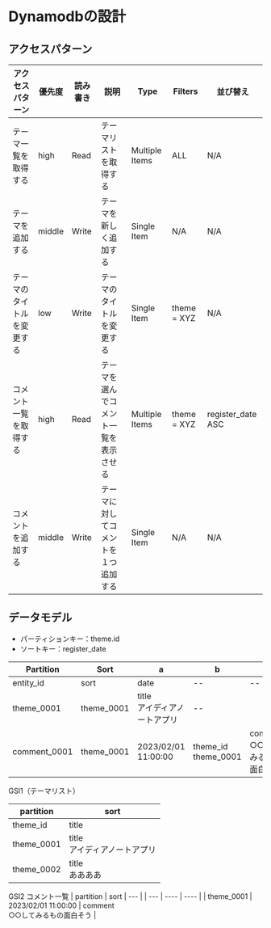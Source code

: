 # Dynamodbの設計

## アクセスパターン

| アクセスパターン | 優先度 | 読み書き | 説明 | Type | Filters | 並び替え |
|----------------- | ----- | --------- | --- | -- | ---------| ---------|
| テーマ一覧を取得する | high | Read | テーマリストを取得する | Multiple Items | ALL | N/A |
| テーマを追加する | middle | Write | テーマを新しく追加する | Single Item | N/A | N/A |
| テーマのタイトルを変更する | low | Write | テーマのタイトルを変更する | Single Item | theme = XYZ | N/A |
| コメント一覧を取得する| high | Read | テーマを選んでコメント一覧を表示させる| Multiple Items | theme = XYZ | register_date ASC|
| コメントを追加する | middle | Write| テーマに対してコメントを１つ追加する | Single Item | N/A | N/A |

## データモデル

- パーティションキー：theme.id
- ソートキー：register_date

| Partition | Sort |  a | b |  -- | 
|----------- | ---- | -- | --|  -- | 
| entity_id | sort  | date | -- |  -- | 
| theme_0001 | theme_0001 | title <br> アイディアノートアプリ | -- | 
| comment_0001  | theme_0001 | 2023/02/01 11:00:00 | theme_id <br> theme_0001 | comment <br> ○○してみるもの面白そう |

GSI1（テーマリスト）

| partition | sort| 
| -- | -- | 
| theme_id | title |
| theme_0001 | title <br> アイディアノートアプリ |
| theme_0002 | title  <br> ああああ|

GSI2 コメント一覧
| partition | sort | --- | 
| ---       | ----  | ----  |
| theme_0001 | 2023/02/01 11:00:00 | comment <br> ○○してみるもの面白そう |

